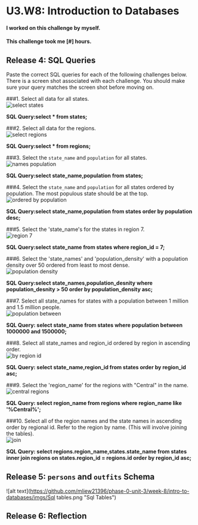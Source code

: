 # U3.W8: Introduction to Databases

#### I worked on this challenge by myself.
#### This challenge took me [#] hours.

## Release 4: SQL Queries

Paste the correct SQL queries for each of the following challenges below. There is a screen shot associated with each challenge. You should make sure your query matches the screen shot before moving on.

###1. Select all data for all states. <br>
  ![select states](imgs/1-select-states.png)

  **SQL Query:select * from states;**

###2. Select all data for the regions. <br>
  ![select regions](imgs/2-regions.png)

  **SQL Query:select * from regions;**

###3. Select the `state_name` and `population` for all states. <br>
  ![names population](imgs/3-names-population.png)

  **SQL Query:select state_name,population from states;**

###4. Select the `state_name` and `population` for all states ordered by population. The most populous state should be at the top. <br>
  ![ordered by population](imgs/4-ordered-by-pop.png)

  **SQL Query:select state_name,population from states order by population desc;**

###5. Select the 'state_name's for the states in region 7. <br>
  ![region 7](imgs/5-states-region-7.png)

  **SQL Query:select state_name from states where region_id = 7;**

###6. Select the 'state_names' and 'population_density' with a population density over 50 ordered from least to most dense. <br>
  ![population density](imgs/6-population-density.png)

  **SQL Query:select state_names,population_desnity where population_desnity > 50 order by population_density asc;**

###7. Select all state_names for states with a population between 1 million and 1.5 million people. <br>
  ![population between](imgs/7-population-between.png)

  **SQL Query: select state_name from states where population between 1000000 and 1500000;**

###8. Select all state_names and region_id ordered by region in ascending order. <br>
  ![by region id](imgs/8-by-region-id.png)

  **SQL Query: select state_name,region_id from states order by region_id asc;**

###9. Select the 'region_name' for the regions with "Central" in the name. <br>
  ![central regions](imgs/9-regions-central.png)

  **SQL Query: select region_name from regions where region_name like '%Central%';**

###10. Select all of the region names and the state names in ascending order by regional id. Refer to the region by name. (This will involve joining the tables). <br>
  ![join](imgs/10-join.png)

  **SQL Query: select regions.region_name,states.state_name from states inner join regions on states.region_id = regions.id order by region_id asc;**

## Release 5: `persons` and `outfits` Schema
<!-- Include a link to your schema design here -->
![alt text](https://github.com/mliew21396/phase-0-unit-3/week-8/intro-to-databases/imgs/Sql tables.png "Sql Tables")



## Release 6: Reflection
<!-- This challenge was pretty easy from the beginning but it got frustrating because the documentation did not clearly define what needs to be done. The frustration started with entering the sql stuff into the terminal. It did not clearly define what directory we are supposed to navigate to, I had to guess and check. Then the linking of tables wasn't straightforward so I had to dig online to figure out. I feel this challenge should've been a lot better if the documentation was clearer.-->